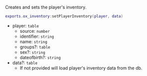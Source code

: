 Creates and sets the player's inventory.

```lua
exports.ox_inventory:setPlayerInventory(player, data)
```

* player: `table`
  * source: `number`
  * identifier: `string`
  * name: `string`
  * groups?: `table`
  * sex?: `string`
  * dateofbirth?: `string`
* data?: `table`
  * If not provided will load player's inventory data from the db.

